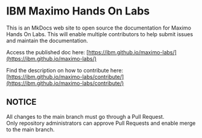 # IBM Maximo Hands On Labs
This is an MkDocs web site to open source the documentation for Maximo Hands On Labs.
This will enable multiple contributors to help submit issues and maintain the documentation.

Access the published doc here: [https://ibm.github.io/maximo-labs/](https://ibm.github.io/maximo-labs/)



Find the description on how to contribute here: [https://ibm.github.io/maximo-labs/contribute/](https://ibm.github.io/maximo-labs/contribute/)


## NOTICE
All changes to the main branch must go through a Pull Request. </br>
Only repository administrators can approve Pull Requests and enable merge to the main branch.

